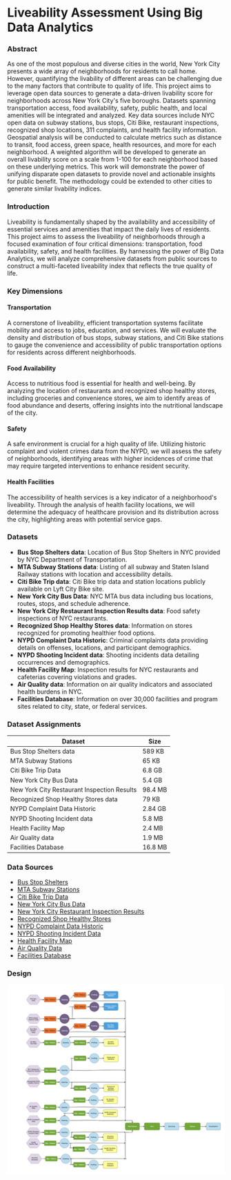 # Liveability Assessment Using Big Data Analytics

### Abstract
As one of the most populous and diverse cities in the world, New York City presents a wide array of neighborhoods for residents to call home. However, quantifying the livability of different areas can be challenging due to the many factors that contribute to quality of life. This project aims to leverage open data sources to generate a data-driven livability score for neighborhoods across New York City's five boroughs. Datasets spanning transportation access, food availability, safety, public health, and local amenities will be integrated and analyzed. Key data sources include NYC open data on subway stations, bus stops, Citi Bike, restaurant inspections, recognized shop locations, 311 complaints, and health facility information. Geospatial analysis will be conducted to calculate metrics such as distance to transit, food access, green space, health resources, and more for each neighborhood. A weighted algorithm will be developed to generate an overall livability score on a scale from 1-100 for each neighborhood based on these underlying metrics. This work will demonstrate the power of unifying disparate open datasets to provide novel and actionable insights for public benefit. The methodology could be extended to other cities to generate similar livability indices.

### Introduction
Liveability is fundamentally shaped by the availability and accessibility of essential services and amenities that impact the daily lives of residents. This project aims to assess the liveability of neighborhoods through a focused examination of four critical dimensions: transportation, food availability, safety, and health facilities. By harnessing the power of Big Data Analytics, we will analyze comprehensive datasets from public sources to construct a multi-faceted liveability index that reflects the true quality of life.

### Key Dimensions

#### Transportation
A cornerstone of liveability, efficient transportation systems facilitate mobility and access to jobs, education, and services. We will evaluate the density and distribution of bus stops, subway stations, and Citi Bike stations to gauge the convenience and accessibility of public transportation options for residents across different neighborhoods.

#### Food Availability
Access to nutritious food is essential for health and well-being. By analyzing the location of restaurants and recognized shop healthy stores, including groceries and convenience stores, we aim to identify areas of food abundance and deserts, offering insights into the nutritional landscape of the city.

#### Safety
A safe environment is crucial for a high quality of life. Utilizing historic complaint and violent crimes data from the NYPD, we will assess the safety of neighborhoods, identifying areas with higher incidences of crime that may require targeted interventions to enhance resident security.

#### Health Facilities
The accessibility of health services is a key indicator of a neighborhood's liveability. Through the analysis of health facility locations, we will determine the adequacy of healthcare provision and its distribution across the city, highlighting areas with potential service gaps.

### Datasets

- **Bus Stop Shelters data**: Location of Bus Stop Shelters in NYC provided by NYC Department of Transportation.
- **MTA Subway Stations data**: Listing of all subway and Staten Island Railway stations with location and accessibility details.
- **Citi Bike Trip data**: Citi Bike trip data and station locations publicly available on Lyft City Bike site.
- **New York City Bus Data**: NYC MTA bus data including bus locations, routes, stops, and schedule adherence.
- **New York City Restaurant Inspection Results data**: Food safety inspections of NYC restaurants.
- **Recognized Shop Healthy Stores data**: Information on stores recognized for promoting healthier food options.
- **NYPD Complaint Data Historic**: Criminal complaints data providing details on offenses, locations, and participant demographics.
- **NYPD Shooting Incident data**: Shooting incidents data detailing occurrences and demographics.
- **Health Facility Map**: Inspection results for NYC restaurants and cafeterias covering violations and grades.
- **Air Quality data**: Information on air quality indicators and associated health burdens in NYC.
- **Facilities Database**: Information on over 30,000 facilities and program sites related to city, state, or federal services.

### Dataset Assignments

| Dataset                                 | Size       |
|-----------------------------------------|------------|
| Bus Stop Shelters data                  | 589 KB     |
| MTA Subway Stations                     | 65 KB      |
| Citi Bike Trip Data                     | 6.8 GB     |
| New York City Bus Data                  | 5.4 GB     |
| New York City Restaurant Inspection Results | 98.4 MB |
| Recognized Shop Healthy Stores data     | 79 KB      |
| NYPD Complaint Data Historic            | 2.84 GB    |
| NYPD Shooting Incident data             | 5.8 MB     |
| Health Facility Map                     | 2.4 MB     |
| Air Quality data                        | 1.9 MB     |
| Facilities Database                     | 16.8 MB    |

### Data Sources

- [Bus Stop Shelters](https://data.cityofnewyork.us/Transportation/Bus-Stop-Shelters/qafz-7myz)
- [MTA Subway Stations](https://data.ny.gov/Transportation/MTA-Subway-Stations/39hk-dx4f/about_data)
- [Citi Bike Trip Data](https://s3.amazonaws.com/tripdata/2023-citibike-tripdata.zip)
- [New York City Bus Data](https://www.kaggle.com/datasets/stoney71/new-york-city-transport-statistics/data?select=mta_1708.csv)
- [New York City Restaurant Inspection Results](https://data.cityofnewyork.us/Health/DOHMH-New-York-City-Restaurant-Inspection-Results/43nn-pn8j/about_data)
- [Recognized Shop Healthy Stores](https://data.cityofnewyork.us/Health/Recognized-Shop-Healthy-Stores/ud4g-9x9z/about_data)
- [NYPD Complaint Data Historic](https://data.cityofnewyork.us/Public-Safety/NYPD-Complaint-Data-Historic/qgea-i56i/about_data)
- [NYPD Shooting Incident Data](https://data.cityofnewyork.us/Public-Safety/NYPD-Shooting-Incident-Data-Historic-/833y-fsy8/data_preview)
- [Health Facility Map](https://health.data.ny.gov/Health/Health-Facility-Map/875v-tpc8)
- [Air Quality Data](https://data.cityofnewyork.us/Environment/Air-Quality/c3uy-2p5r/about_data)
- [Facilities Database](https://www.nyc.gov/site/planning/data-maps/open-data/dwn-selfac.page)

### Design

![design](image1.png)
